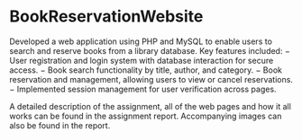 # BookReservationWebsite

Developed a web application using PHP and MySQL to enable users to search and reserve books from a library
database. Key features included:
− User registration and login system with database interaction for secure access.
− Book search functionality by title, author, and category.
− Book reservation and management, allowing users to view or cancel reservations.
− Implemented session management for user verification across pages.

A detailed description of the assignment, all of the web pages and how it all works can be found in the assignment report. Accompanying images can also be found in the report.
